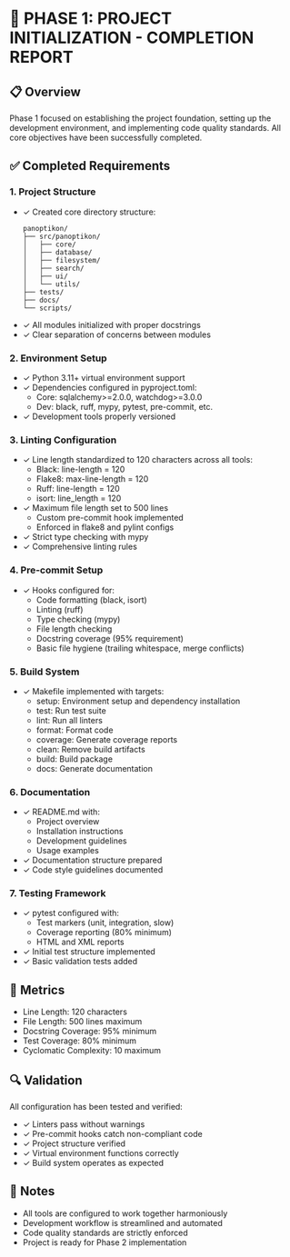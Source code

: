 # 🏁 PHASE 1: PROJECT INITIALIZATION - COMPLETION REPORT

## 📋 Overview
Phase 1 focused on establishing the project foundation, setting up the development environment, and implementing code quality standards. All core objectives have been successfully completed.

## ✅ Completed Requirements

### 1. Project Structure
- ✓ Created core directory structure:
  ```
  panoptikon/
  ├── src/panoptikon/
  │   ├── core/
  │   ├── database/
  │   ├── filesystem/
  │   ├── search/
  │   ├── ui/
  │   └── utils/
  ├── tests/
  ├── docs/
  └── scripts/
  ```
- ✓ All modules initialized with proper docstrings
- ✓ Clear separation of concerns between modules

### 2. Environment Setup
- ✓ Python 3.11+ virtual environment support
- ✓ Dependencies configured in pyproject.toml:
  - Core: sqlalchemy>=2.0.0, watchdog>=3.0.0
  - Dev: black, ruff, mypy, pytest, pre-commit, etc.
- ✓ Development tools properly versioned

### 3. Linting Configuration
- ✓ Line length standardized to 120 characters across all tools:
  - Black: line-length = 120
  - Flake8: max-line-length = 120
  - Ruff: line-length = 120
  - isort: line_length = 120
- ✓ Maximum file length set to 500 lines
  - Custom pre-commit hook implemented
  - Enforced in flake8 and pylint configs
- ✓ Strict type checking with mypy
- ✓ Comprehensive linting rules

### 4. Pre-commit Setup
- ✓ Hooks configured for:
  - Code formatting (black, isort)
  - Linting (ruff)
  - Type checking (mypy)
  - File length checking
  - Docstring coverage (95% requirement)
  - Basic file hygiene (trailing whitespace, merge conflicts)

### 5. Build System
- ✓ Makefile implemented with targets:
  - setup: Environment setup and dependency installation
  - test: Run test suite
  - lint: Run all linters
  - format: Format code
  - coverage: Generate coverage reports
  - clean: Remove build artifacts
  - build: Build package
  - docs: Generate documentation

### 6. Documentation
- ✓ README.md with:
  - Project overview
  - Installation instructions
  - Development guidelines
  - Usage examples
- ✓ Documentation structure prepared
- ✓ Code style guidelines documented

### 7. Testing Framework
- ✓ pytest configured with:
  - Test markers (unit, integration, slow)
  - Coverage reporting (80% minimum)
  - HTML and XML reports
- ✓ Initial test structure implemented
- ✓ Basic validation tests added

## 🎯 Metrics
- Line Length: 120 characters
- File Length: 500 lines maximum
- Docstring Coverage: 95% minimum
- Test Coverage: 80% minimum
- Cyclomatic Complexity: 10 maximum

## 🔍 Validation
All configuration has been tested and verified:
- ✓ Linters pass without warnings
- ✓ Pre-commit hooks catch non-compliant code
- ✓ Project structure verified
- ✓ Virtual environment functions correctly
- ✓ Build system operates as expected

## 📝 Notes
- All tools are configured to work together harmoniously
- Development workflow is streamlined and automated
- Code quality standards are strictly enforced
- Project is ready for Phase 2 implementation 